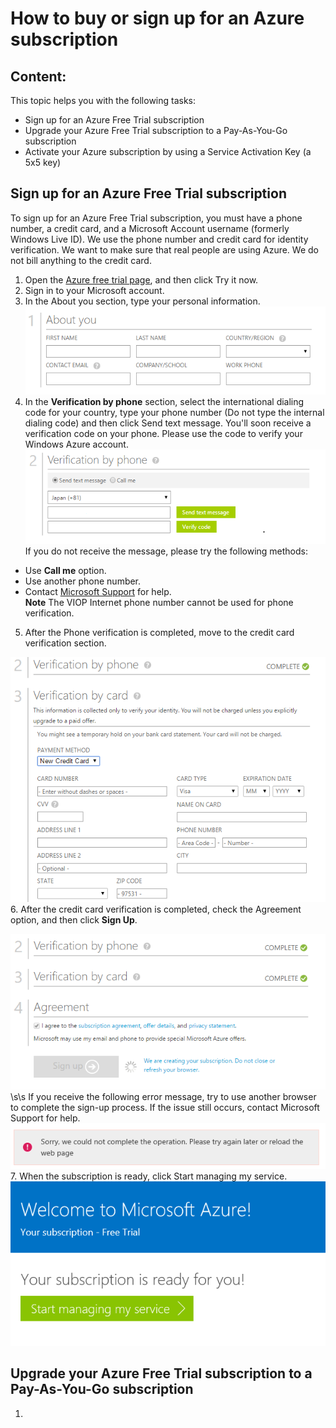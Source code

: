 # How to buy or sign up for an Azure subscription
## Content:

This topic helps you with the following tasks:

* Sign up for an Azure Free Trial subscription
* Upgrade your Azure Free Trial subscription to a Pay-As-You-Go subscription
* Activate your Azure subscription by using a Service Activation Key (a 5x5 key)

## Sign up for an Azure Free Trial subscription
To sign up for an Azure Free Trial subscription, you must have a phone number, a credit card, and a Microsoft Account username (formerly Windows Live ID).  We use the phone number and credit card for identity verification. We want to make sure that real people are using Azure. We do not bill anything to the credit card.  

1. Open the [Azure free trial page](https://azure.microsoft.com/en-us/pricing/free-trial/), and then click Try it now.
2. Sign in to your Microsoft account.
3. In the About you section, type your personal information. ![The screenshow of personal information](./Media/AboutYou.png)
4. In the **Verification by phone** section, select the international dialing code for your country, type your phone number (Do not type the internal dialing code) and then click Send text message. You'll soon receive a verification code on your phone. Please use the code to verify your Windows Azure account.  
![the screenshot about phone verification](./Media/PhoneVerify.png)
If you do not receive the message, please try the following methods:
 * Use **Call me** option.
 * Use another phone number.
 * Contact [Microsoft Support](http://go.microsoft.com/fwlink/?linkid=544831&clcid=0x409) for help.  
**Note** The VIOP Internet phone number cannot be used for phone verification.
5. After the Phone verification is completed, move to the credit card
 verification section.

 ![cardverify](./Media/VardVerify.png)
6. After the credit card verification is completed, check the Agreement option, and then click **Sign Up**. <center>![Signup](./Media/Signup.png)</center>\s\s
If you receive the following error message, try to use another browser to complete the sign-up process.  If the issue still occurs, contact Microsoft Support for help.
![signuperror1](./Media/signuperror1.png)
7. When the subscription is ready, click Start managing my service.
![startservice](./Media/startservice.png)

## Upgrade your Azure Free Trial subscription to a Pay-As-You-Go subscription

1. 
